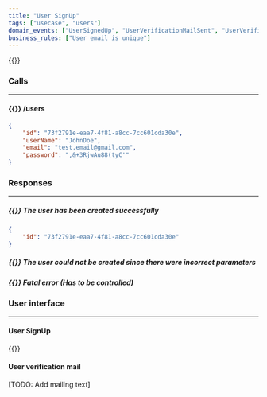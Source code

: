 ```yaml
---
title: "User SignUp"
tags: ["usecase", "users"]
domain_events: ["UserSignedUp", "UserVerificationMailSent", "UserVerificationTimedOut"]
business_rules: ["User email is unique"]
---
```


{{<imgnewtab src="user-signup-usecase.png" alt="User signUp usecase">}}

### Calls
---

#### {{<oplockcall src="POST">}} /users
```json
{
    "id": "73f2791e-eaa7-4f81-a8cc-7cc601cda30e",
    "userName": "JohnDoe",
    "email": "test.email@gmail.com",
    "password": ",&+3RjwAu88(tyC'"
}
```

### Responses
---

##### {{<responses status="ok" code="201">}} The user has been created successfully
```json
{
    "id": "73f2791e-eaa7-4f81-a8cc-7cc601cda30e"
}
```

##### {{<responses status="fail" code="400">}} The user could not be created since there were incorrect parameters

##### {{<responses status="fatal" code="500">}} Fatal error (Has to be controlled)

### User interface
---

#### User SignUp

{{<imgnewtab src="ui-signup-1.png" alt="User signUp">}}

#### User verification mail

[TODO: Add mailing text]
